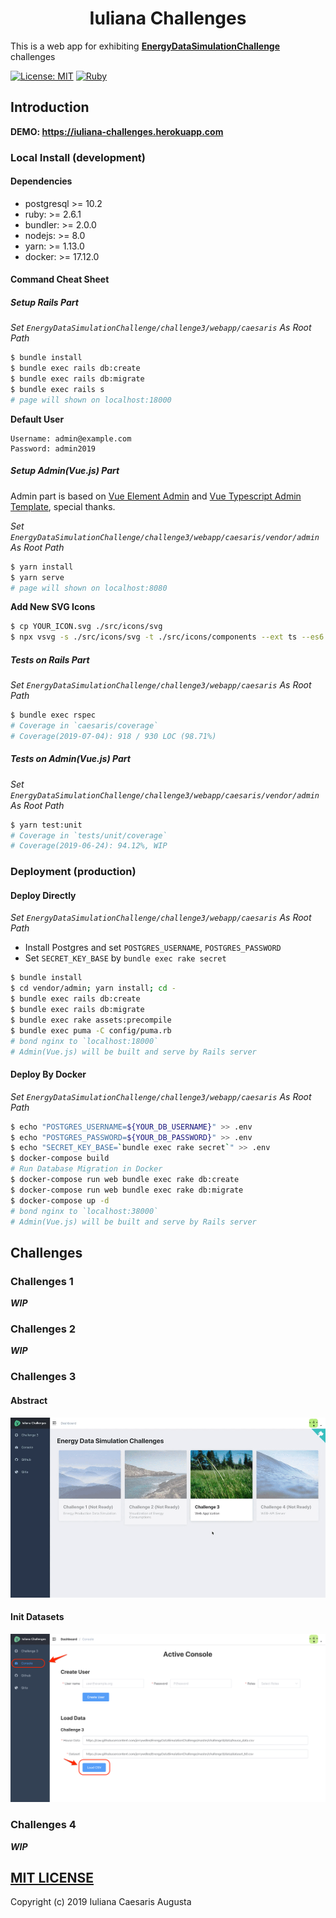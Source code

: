 <h1 align="center">Iuliana Challenges</h1>

This is a web app for exhibiting **[EnergyDataSimulationChallenge](https://github.com/camenergydatalab/EnergyDataSimulationChallenge)** challenges


[![License: MIT](https://img.shields.io/badge/License-MIT-blue.svg)](https://opensource.org/licenses/MIT)
[![Ruby](https://img.shields.io/badge/ruby-%3E%3D2.6-red.svg)](Ruby)

## Introduction

**DEMO: https://iuliana-challenges.herokuapp.com**

### Local Install (development)
#### Dependencies
- postgresql >= 10.2
- ruby: >= 2.6.1
- bundler: >= 2.0.0
- nodejs: >= 8.0
- yarn: >= 1.13.0
- docker: >= 17.12.0

#### Command Cheat Sheet
##### Setup Rails Part
*Set `EnergyDataSimulationChallenge/challenge3/webapp/caesaris` As Root Path*

```sh
$ bundle install
$ bundle exec rails db:create
$ bundle exec rails db:migrate
$ bundle exec rails s
# page will shown on localhost:18000
```

**Default User**  

```
Username: admin@example.com
Password: admin2019
```

##### Setup Admin(Vue.js) Part
Admin part is based on [Vue Element Admin](https://github.com/PanJiaChen/vue-element-admin) and [Vue Typescript Admin Template](https://github.com/Armour/vue-typescript-admin-template), special thanks.

*Set `EnergyDataSimulationChallenge/challenge3/webapp/caesaris/vendor/admin` As Root Path*

```sh
$ yarn install
$ yarn serve
# page will shown on localhost:8080
```

**Add New SVG Icons**  

```sh
$ cp YOUR_ICON.svg ./src/icons/svg
$ npx vsvg -s ./src/icons/svg -t ./src/icons/components --ext ts --es6
```

##### Tests on Rails Part
*Set `EnergyDataSimulationChallenge/challenge3/webapp/caesaris` As Root Path*

```sh
$ bundle exec rspec
# Coverage in `caesaris/coverage`
# Coverage(2019-07-04): 918 / 930 LOC (98.71%)
```

##### Tests on Admin(Vue.js) Part
*Set `EnergyDataSimulationChallenge/challenge3/webapp/caesaris/vendor/admin` As Root Path*

```sh
$ yarn test:unit
# Coverage in `tests/unit/coverage`
# Coverage(2019-06-24): 94.12%, WIP
```

### Deployment (production)
#### Deploy Directly
*Set `EnergyDataSimulationChallenge/challenge3/webapp/caesaris` As Root Path*

- Install Postgres and set `POSTGRES_USERNAME`, `POSTGRES_PASSWORD`
- Set `SECRET_KEY_BASE` by `bundle exec rake secret`

```sh
$ bundle install
$ cd vendor/admin; yarn install; cd -
$ bundle exec rails db:create
$ bundle exec rails db:migrate
$ bundle exec rake assets:precompile
$ bundle exec puma -C config/puma.rb
# bond nginx to `localhost:18000`
# Admin(Vue.js) will be built and serve by Rails server
```

#### Deploy By Docker
*Set `EnergyDataSimulationChallenge/challenge3/webapp/caesaris` As Root Path*

```sh
$ echo "POSTGRES_USERNAME=${YOUR_DB_USERNAME}" >> .env
$ echo "POSTGRES_PASSWORD=${YOUR_DB_PASSWORD}" >> .env
$ echo "SECRET_KEY_BASE=`bundle exec rake secret`" >> .env
$ docker-compose build
# Run Database Migration in Docker
$ docker-compose run web bundle exec rake db:create
$ docker-compose run web bundle exec rake db:migrate
$ docker-compose up -d
# bond nginx to `localhost:38000`
# Admin(Vue.js) will be built and serve by Rails server
```

## Challenges

### Challenges 1
***WIP***

### Challenges 2
***WIP***

### Challenges 3
#### Abstract
![documents/challenge-3/challenges-3-0.gif](documents/challenge-3/challenges-3-0.gif)

#### Init Datasets
![documents/challenge-3/challenges-3-1.png](documents/challenge-3/challenges-3-1.png)

### Challenges 4
***WIP***

## [MIT LICENSE](vendor/admin/LICENSE)
Copyright (c) 2019 Iuliana Caesaris Augusta
